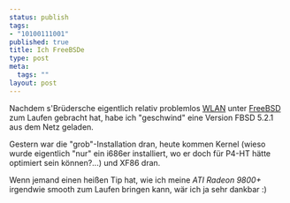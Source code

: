 ```yaml
--- 
status: publish
tags: 
- "10100111001"
published: true
title: Ich FreeBSDe
type: post
meta: 
  tags: ""
layout: post
---
```

Nachdem s'Brüdersche eigentlich relativ problemlos <a href="http://blog.jeanpierre.de/archives/2004/05/das_wlan_laeuft.html" title="http://blog.jeanpierre.de/archives/2004/05/das_wlan_laeuft.html" onmouseover="window.status='http://blog.jeanpierre.de/archives/2004/05/das_wlan_laeuft.html';return true;" onmouseout="window.status='';return true;">WLAN</a> unter <a href="http://www.de.freebsd.org" title="http://www.de.freebsd.org" onmouseover="window.status='http://www.de.freebsd.org';return true;" onmouseout="window.status='';return true;">FreeBSD</a> zum Laufen gebracht hat, habe ich "geschwind" eine Version FBSD 5.2.1 aus dem Netz geladen.

<img border="0" hspace="5" align="left" src="/wp-content/olduploads/beastie.serendipityThumb.gif" alt=""  />Gestern war die "grob"-Installation dran, heute kommen Kernel (wieso wurde eigentlich "nur" ein i686er installiert, wo er doch für P4-HT hätte optimiert sein können?...) und XF86 dran.

Wenn jemand einen heißen Tip hat, wie ich meine <em>ATI Radeon 9800+</em> irgendwie smooth zum Laufen bringen kann, wär ich ja sehr dankbar :)
